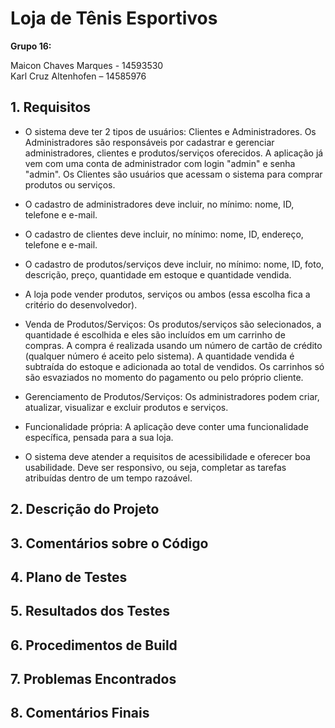 # Loja de Tênis Esportivos

**Grupo 16:**

Maicon Chaves Marques - 14593530
<br>
Karl Cruz Altenhofen – 14585976

## 1. Requisitos

- O sistema deve ter 2 tipos de usuários: Clientes e Administradores. Os Administradores são responsáveis por cadastrar e gerenciar administradores, clientes e produtos/serviços oferecidos. A aplicação já vem com uma conta de administrador com login "admin" e senha "admin". Os Clientes são usuários que acessam o sistema para comprar produtos ou serviços.

- O cadastro de administradores deve incluir, no mínimo: nome, ID, telefone e e-mail.

- O cadastro de clientes deve incluir, no mínimo: nome, ID, endereço, telefone e e-mail.

- O cadastro de produtos/serviços deve incluir, no mínimo: nome, ID, foto, descrição, preço, quantidade em estoque e quantidade vendida.

- A loja pode vender produtos, serviços ou ambos (essa escolha fica a critério do desenvolvedor).

- Venda de Produtos/Serviços: Os produtos/serviços são selecionados, a quantidade é escolhida e eles são incluídos em um carrinho de compras. A compra é realizada usando um número de cartão de crédito (qualquer número é aceito pelo sistema). A quantidade vendida é subtraída do estoque e adicionada ao total de vendidos. Os carrinhos só são esvaziados no momento do pagamento ou pelo próprio cliente.

- Gerenciamento de Produtos/Serviços: Os administradores podem criar, atualizar, visualizar e excluir produtos e serviços.  

- Funcionalidade própria: A aplicação deve conter uma funcionalidade específica, pensada para a sua loja.  

- O sistema deve atender a requisitos de acessibilidade e oferecer boa usabilidade. Deve ser responsivo, ou seja, completar as tarefas atribuídas dentro de um tempo razoável.

## 2. Descrição do Projeto
<!-- Descreva como seu projeto atende aos requisitos e funcionalidades. Você pode incluir diagramas aqui. -->

## 3. Comentários sobre o Código
<!-- Insira comentários que ajudem a entender melhor a estrutura e as decisões do código. -->

## 4. Plano de Testes
<!-- Descreva os testes planejados, incluindo testes manuais e/ou automatizados. -->

## 5. Resultados dos Testes
<!-- Insira os resultados obtidos nos testes realizados. -->

## 6. Procedimentos de Build
<!-- Passo a passo para instalar dependências, rodar e testar o projeto. -->

## 7. Problemas Encontrados
<!-- Liste os principais problemas enfrentados durante o desenvolvimento. -->

## 8. Comentários Finais
<!-- Comentários adicionais que desejar incluir sobre o projeto. -->
